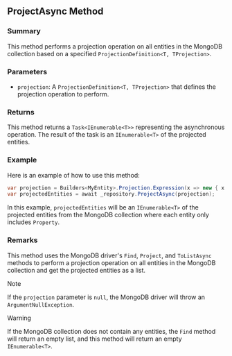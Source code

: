 ## ProjectAsync Method

### Summary

This method performs a projection operation on all entities in the MongoDB collection based on a specified `ProjectionDefinition<T, TProjection>`.

### Parameters

- `projection`: A `ProjectionDefinition<T, TProjection>` that defines the projection operation to perform.

### Returns

This method returns a `Task<IEnumerable<T>>` representing the asynchronous operation. The result of the task is an `IEnumerable<T>` of the projected entities.

### Example

Here is an example of how to use this method:

```csharp
var projection = Builders<MyEntity>.Projection.Expression(x => new { x.Property });
var projectedEntities = await _repository.ProjectAsync(projection);
```

In this example, `projectedEntities` will be an `IEnumerable<T>` of the projected entities from the MongoDB collection where each entity only includes `Property`.

### Remarks

This method uses the MongoDB driver's `Find`, `Project`, and `ToListAsync` methods to perform a projection operation on all entities in the MongoDB collection and get the projected entities as a list.

> [!NOTE]
> If the `projection` parameter is `null`, the MongoDB driver will throw an `ArgumentNullException`.

> [!WARNING]
> If the MongoDB collection does not contain any entities, the `Find` method will return an empty list, and this method will return an empty `IEnumerable<T>`.